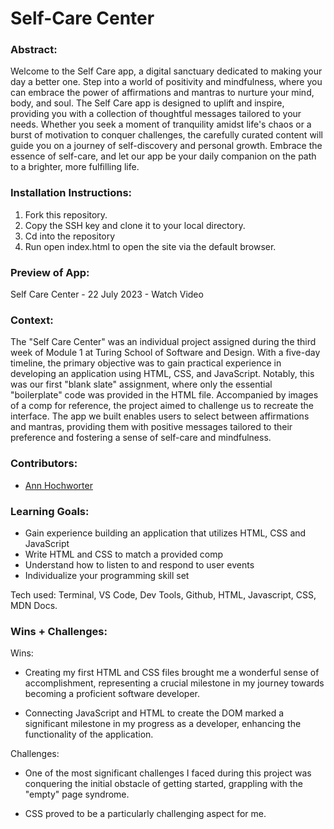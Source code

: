 # Self-Care Center

### Abstract:

Welcome to the Self Care app, a digital sanctuary dedicated to making your day a better one. Step into a world of positivity and mindfulness, where you can embrace the power of affirmations and mantras to nurture your mind, body, and soul. The Self Care app is designed to uplift and inspire, providing you with a collection of thoughtful messages tailored to your needs. Whether you seek a moment of tranquility amidst life's chaos or a burst of motivation to conquer challenges, the carefully curated content will guide you on a journey of self-discovery and personal growth. Embrace the essence of self-care, and let our app be your daily companion on the path to a brighter, more fulfilling life.

### Installation Instructions:

1. Fork this repository.
2. Copy the SSH key and clone it to your local directory.
3. Cd into the repository
4. Run open index.html to open the site via the default browser.

### Preview of App:

Self Care Center - 22 July 2023 - Watch Video

### Context:

The "Self Care Center" was an individual project assigned during the third week of Module 1 at Turing School of Software and Design. With a five-day timeline, the primary objective was to gain practical experience in developing an application using HTML, CSS, and JavaScript. Notably, this was our first "blank slate" assignment, where only the essential "boilerplate" code was provided in the HTML file. Accompanied by images of a comp for reference, the project aimed to challenge us to recreate the interface. The app we built enables users to select between affirmations and mantras, providing them with positive messages tailored to their preference and fostering a sense of self-care and mindfulness.

### Contributors:

- [Ann Hochworter](https://github.com/AHochworter)

### Learning Goals:

- Gain experience building an application that utilizes HTML, CSS and JavaScript
- Write HTML and CSS to match a provided comp
- Understand how to listen to and respond to user events
- Individualize your programming skill set

Tech used: Terminal, VS Code, Dev Tools, Github, HTML, Javascript, CSS, MDN Docs.

### Wins + Challenges:

Wins:

- Creating my first HTML and CSS files brought me a wonderful sense of accomplishment, representing a crucial milestone in my journey towards becoming a proficient software developer.

- Connecting JavaScript and HTML to create the DOM marked a significant milestone in my progress as a developer, enhancing the functionality of the application.

Challenges:

- One of the most significant challenges I faced during this project was conquering the initial obstacle of getting started, grappling with the "empty" page syndrome.

- CSS proved to be a particularly challenging aspect for me.

